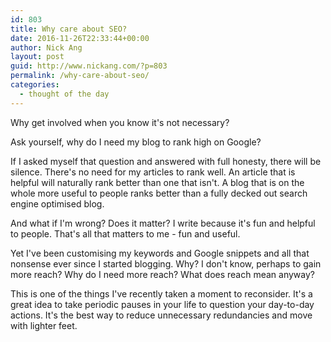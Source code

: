 ```yaml
---
id: 803
title: Why care about SEO?
date: 2016-11-26T22:33:44+00:00
author: Nick Ang
layout: post
guid: http://www.nickang.com/?p=803
permalink: /why-care-about-seo/
categories:
  - thought of the day
---
```

Why get involved when you know it's not necessary?

Ask yourself, why do I need my blog to rank high on Google? 

If I asked myself that question and answered with full honesty, there will be silence. There's no need for my articles to rank well. An article that is helpful will naturally rank better than one that isn't. A blog that is on the whole more useful to people ranks better than a fully decked out search engine optimised blog. 

And what if I'm wrong? Does it matter? I write because it's fun and helpful to people. That's all that matters to me - fun and useful. 

Yet I've been customising my keywords and Google snippets and all that nonsense ever since I started blogging. Why? I don't know, perhaps to gain more reach? Why do I need more reach? What does reach mean anyway? 

This is one of the things I've recently taken a moment to reconsider. It's a great idea to take periodic pauses in your life to question your day-to-day actions. It's the best way to reduce unnecessary redundancies and move with lighter feet. 